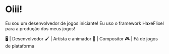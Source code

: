 # Oiii!

Eu sou um desenvolvedor de jogos iniciante! Eu uso o framework HaxeFlixel para a produção dos meus jogos!

🖥️ | Desenvolvedor
🖌️ | Artista e animador
🎵 | Compositor
🎮 | Fã de jogos de plataforma
#
